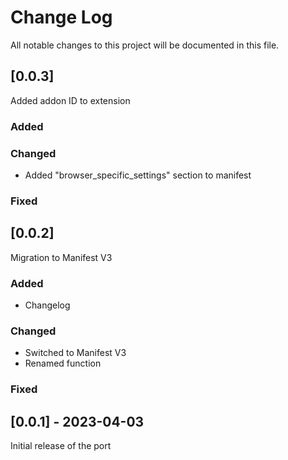 # Change Log
All notable changes to this project will be documented in this file.

## [0.0.3]

Added addon ID to extension

### Added

### Changed

- Added "browser_specific_settings" section to manifest

### Fixed

## [0.0.2]

Migration to Manifest V3

### Added

- Changelog

### Changed

- Switched to Manifest V3
- Renamed function

### Fixed

## [0.0.1] - 2023-04-03

Initial release of the port
